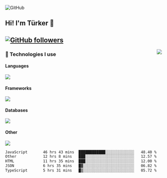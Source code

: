 ![GitHub](https://github.com/turkwr/turkwr/assets/63150613/e5462c44-ccab-48a0-8a33-9f1ea91ff35d)
<!-- ## Hi! I'm Türker 🖐️ -->

##  Hi! I'm Türker 👋
## [![GitHub followers](https://img.shields.io/github/followers/turkwr?color=333&label=Follow&logo=github&logoColor=fff&style=flat-square)](https://github.com/turkwr?tab=followers)
<a href="https://discord.com/users/162740870607536128">
 <img src="https://lanyard.cnrad.dev/api/162740870607536128?hideTimestamp=true&idleMessage=Just%20chillin'%20at%20the%20moment&bg=161a23&animated=true" align="right" />
</a>

### 🧠 Technologies I use
#### Languages
![](https://skillicons.dev/icons?i=js,ts,py,php,go&theme=dark&perline=6)
#### Frameworks
![](https://skillicons.dev/icons?i=next,react,nodejs,tailwind,bootstrap,express&theme=dark&perline=6)
#### Databases
![](https://skillicons.dev/icons?i=mongodb,mysql,sqlite,postgres&theme=dark&perline=6)
#### Other
![](https://skillicons.dev/icons?i=github,git,figma,photoshop,cloudflare,vercel,replit,vscode,visualstudio,discord&theme=dark&perline=6)


<!--START_SECTION:waka-->

```txt
JavaScript       46 hrs 43 mins  ████████████░░░░░░░░░░░░░   48.40 %
Other            12 hrs 8 mins   ███░░░░░░░░░░░░░░░░░░░░░░   12.57 %
HTML             11 hrs 35 mins  ███░░░░░░░░░░░░░░░░░░░░░░   12.00 %
JSON             6 hrs 35 mins   █▓░░░░░░░░░░░░░░░░░░░░░░░   06.82 %
TypeScript       5 hrs 31 mins   █▒░░░░░░░░░░░░░░░░░░░░░░░   05.72 %
```

<!--END_SECTION:waka-->
